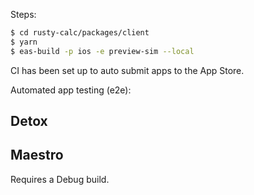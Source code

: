 Steps:

```bash
$ cd rusty-calc/packages/client
$ yarn
$ eas-build -p ios -e preview-sim --local
```

CI has been set up to auto submit apps to the App Store.

Automated app testing (e2e):

## Detox



## Maestro

Requires a Debug build.


